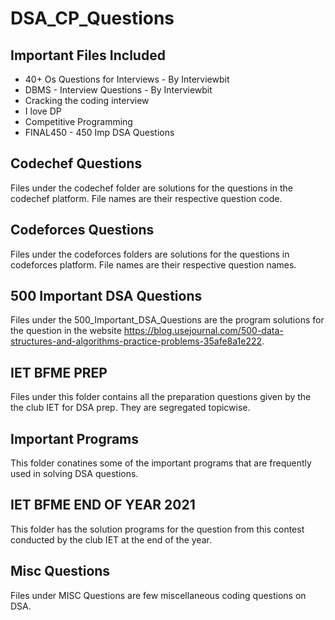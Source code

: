 # DSA_CP_Questions

## Important Files Included

* 40+ Os Questions for Interviews - By Interviewbit
* DBMS - Interview Questions - By Interviewbit
* Cracking the coding interview
* I love DP
* Competitive Programming
* FINAL450 - 450 Imp DSA Questions


## Codechef Questions

Files under the codechef folder are solutions for the questions in the codechef platform. File names are their respective question code.

## Codeforces Questions

Files under the codeforces folders are solutions for the questions in codeforces platform. File names are their respective question names.

## 500 Important DSA Questions

Files under the 500_Important_DSA_Questions are the program solutions for the
question in the website https://blog.usejournal.com/500-data-structures-and-algorithms-practice-problems-35afe8a1e222.

## IET BFME PREP

Files under this folder contains all the preparation questions given by the the club IET for DSA prep. They are segregated topicwise.

## Important Programs

This folder conatines some of the important programs that are frequently used in solving DSA questions.

## IET BFME END OF YEAR 2021

This folder has the solution programs for the question from this contest conducted by the club IET at the end of the year.

## Misc Questions

Files under MISC Questions are few miscellaneous coding questions on DSA.
